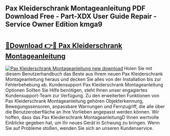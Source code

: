 ## Pax Kleiderschrank Montageanleitung PDF Download Free - Part-XDX User Guide Repair - Service Owner Edition kmga9

# <h2><a href="http://df6dbg.blite.top/?on=Pax+Kleiderschrank+Montageanleitung">🔗Download 👉🔴 Pax Kleiderschrank Montageanleitung</a></h2>

[![Pax Kleiderschrank Montageanleitung new download](https://i.imgur.com/lujVjoI.png)](http://df6dbg.blite.top/?on=Pax+Kleiderschrank+Montageanleitung)
Holen Sie mit diesem Benutzerhandbuch das Beste aus Ihrem neuen Pax Kleiderschrank Montageanleitung heraus und decken Sie alles von der Installation bis zur Fehlerbehebung ab. Kundensupport Pax Kleiderschrank Montageanleitung Optionen Sollten Sie Hilfe benötigen, steht Ihnen unser engagiertes Kundensupport-Team zur Verfügung. Zu den erweiterten Funktionen von Pax Kleiderschrank Montageanleitung gehören Objekterkennung, Bewegungssensoren, anpassbare Warnungen und Fernzugriff, die alle über die Benutzeroberfläche an Ihre Vorlieben angepasst werden können. Wir hoffen, dass das Pax Kleiderschrank MontageanleitungD Ihnen wertvolle Einblicke gegeben hat, um Ihr neues Gerät in Schwung zu bringen. Wenn Sie auf Probleme stoßen, wenden Sie sich an unseren Kundenservice.

